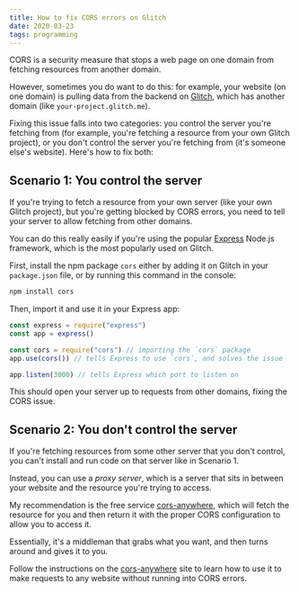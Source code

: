 ```yaml
---
title: How to fix CORS errors on Glitch
date: 2020-03-23
tags: programming
---
```

CORS is a security measure that stops a web page on one domain from fetching resources from another domain. 

However, sometimes you do want to do this: for example, your website (on one domain) is pulling data from the backend on [Glitch](https://glitch.com), which has another domain (like `your-project.glitch.me`).

Fixing this issue falls into two categories: you control the server you're fetching from (for example, you're fetching a resource from your own Glitch project), or you don't control the server you're fetching from (it's someone else's website). Here's how to fix both: 

## Scenario 1: You control the server

If you're trying to fetch a resource from your own server (like your own Glitch project), but you're getting blocked by CORS errors, you need to tell your server to allow fetching from other domains. 

You can do this really easily if you're using the popular [Express](https://expressjs.com) Node.js framework, which is the most popularly used on Glitch. 

First, install the npm package `cors` either by adding it on Glitch in your `package.json` file, or by running this command in the console: 

```bash
npm install cors
```

Then, import it and use it in your Express app: 

```jsx
const express = require("express")
const app = express()

const cors = require("cors") // importing the `cors` package
app.use(cors()) // tells Express to use `cors`, and solves the issue

app.listen(3000) // tells Express which port to listen on 
```

This should open your server up to requests from other domains, fixing the CORS issue. 

## Scenario 2: You don't control the server

If you're fetching resources from some other server that you don't control, you can't install and run code on that server like in Scenario 1. 

Instead, you can use a *proxy server*, which is a server that sits in between your website and the resource you're trying to access. 

My recommendation is the free service [cors-anywhere](https://cors-anywhere.herokuapp.com/), which will fetch the resource for you and then return it with the proper CORS configuration to allow you to access it. 

Essentially, it's a middleman that grabs what you want, and then turns around and gives it to you. 

Follow the instructions on the [cors-anywhere](https://cors-anywhere.herokuapp.com/) site to learn how to use it to make requests to any website without running into CORS errors.
